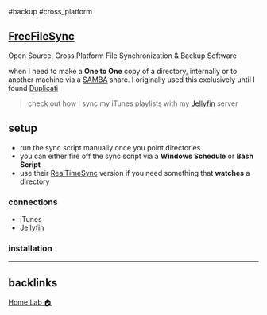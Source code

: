 #backup #cross_platform
## [FreeFileSync](/vault/https://freefilesync.org/)
Open Source, Cross Platform File Synchronization & Backup Software

when I need to make a **One to One** copy of a directory, internally or to another machine via a [SAMBA](/vault/%F0%9F%93%81developer/Home__Lab__%F0%9F%8F%A0/SAMBA.md) share. I originally used this exclusively until I found [Duplicati](/vault/%F0%9F%93%81developer/Home__Lab__%F0%9F%8F%A0/Duplicati.md)

> check out how I sync my iTunes playlists with my [Jellyfin](/vault/%F0%9F%93%81developer/Home__Lab__%F0%9F%8F%A0/Jellyfin.md) server

## setup
- run the sync script manually once you point directories
- you can either fire off the sync script via a **Windows Schedule** or **Bash Script** 
- use their [RealTimeSync](/vault/https://freefilesync.org/manual.php?topic=realtimesync) version if you need something that **watches** a directory 

### connections
- iTunes
- [Jellyfin](/vault/%F0%9F%93%81developer/Home__Lab__%F0%9F%8F%A0/Jellyfin.md)

### installation

---
## backlinks
[Home Lab 🏠](/vault/%F0%9F%93%81developer/Home__Lab__%F0%9F%8F%A0/Home__Lab__%F0%9F%8F%A0.md)